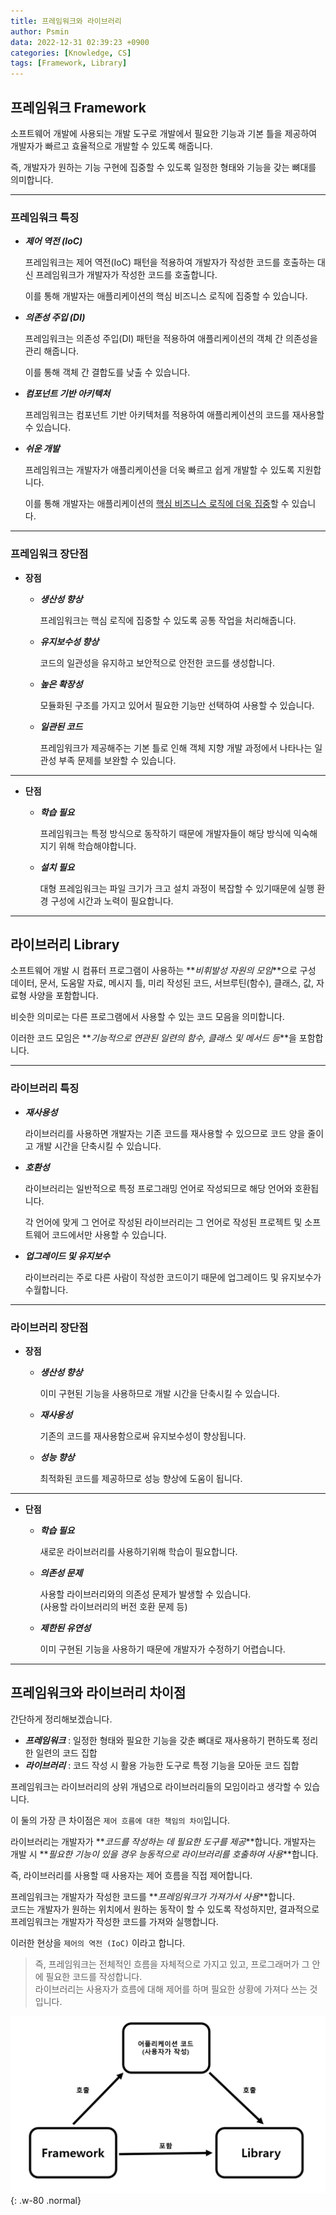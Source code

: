```yaml
---
title: 프레임워크와 라이브러리
author: Psmin
data: 2022-12-31 02:39:23 +0900
categories: [Knowledge, CS]
tags: [Framework, Library]
---
```


## 프레임워크 Framework

소프트웨어 개발에 사용되는 개발 도구로 개발에서 필요한 기능과 기본 틀을 제공하여 개발자가 빠르고 효율적으로 개발할 수 있도록 해줍니다.

즉, 개발자가 원하는 기능 구현에 집중할 수 있도록 일정한 형태와 기능을 갖는 뼈대를 의미합니다.

---

### 프레임워크 특징

- **_제어 역전 (IoC)_**

  프레임워크는 제어 역전(IoC) 패턴을 적용하여 개발자가 작성한 코드를 호출하는 대신 프레임워크가 개발자가 작성한 코드를 호출합니다.

  이를 통해 개발자는 애플리케이션의 핵심 비즈니스 로직에 집중할 수 있습니다.

- **_의존성 주입 (DI)_**

  프레임워크는 의존성 주입(DI) 패턴을 적용하여 애플리케이션의 객체 간 의존성을 관리 해줍니다.

  이를 통해 객체 간 결합도를 낮출 수 있습니다.

- **_컴포넌트 기반 아키텍처_**

  프레임워크는 컴포넌트 기반 아키텍처를 적용하여 애플리케이션의 코드를 재사용할 수 있습니다.

- **_쉬운 개발_**

  프레임워크는 개발자가 애플리케이션을 더욱 빠르고 쉽게 개발할 수 있도록 지원합니다.

  이를 통해 개발자는 애플리케이션의 <u>핵심 비즈니스 로직에 더욱 집중</u>할 수 있습니다.

---

### 프레임워크 장단점

- **장점**

  - **_생산성 향상_**

    프레임워크는 핵심 로직에 집중할 수 있도록 공통 작업을 처리해줍니다.

  - **_유지보수성 향상_**

    코드의 일관성을 유지하고 보안적으로 안전한 코드를 생성합니다.

  - **_높은 확장성_**

    모듈화된 구조를 가지고 있어서 필요한 기능만 선택하여 사용할 수 있습니다.

  - **_일관된 코드_**

    프레임워크가 제공해주는 기본 틀로 인해 객체 지향 개발 과정에서 나타나는 일관성 부족 문제를 보완할 수 있습니다.

---

- **단점**

  - **_학습 필요_**

    프레임워크는 특정 방식으로 동작하기 때문에 개발자들이 해당 방식에 익숙해지기 위해 학습해야합니다.

  - **_설치 필요_**

    대형 프레임워크는 파일 크기가 크고 설치 과정이 복잡할 수 있기때문에 실행 환경 구성에 시간과 노력이 필요합니다.

---

## 라이브러리 Library

소프트웨어 개발 시 컴퓨터 프로그램이 사용하는 **_비휘발성 자원의 모임_**으로 구성 데이터, 문서, 도움말 자료, 메시지 틀, 미리 작성된 코드, 서브루틴(함수), 클래스, 값, 자료형 사양을 포함합니다.

비슷한 의미로는 다른 프로그램에서 사용할 수 있는 코드 모음을 의미합니다.

이러한 코드 모임은 **_기능적으로 연관된 일련의 함수, 클래스 및 메서드 등_**을 포함합니다.

---

### 라이브러리 특징

- **_재사용성_**

  라이브러리를 사용하면 개발자는 기존 코드를 재사용할 수 있으므로 코드 양을 줄이고 개발 시간을 단축시킬 수 있습니다.

- **_호환성_**

  라이브러리는 일반적으로 특정 프로그래밍 언어로 작성되므로 해당 언어와 호환됩니다.

  각 언어에 맞게 그 언어로 작성된 라이브러리는 그 언어로 작성된 프로젝트 및 소프트웨어 코드에서만 사용할 수 있습니다.

- **_업그레이드 및 유지보수_**

  라이브러리는 주로 다른 사람이 작성한 코드이기 때문에 업그레이드 및 유지보수가 수월합니다.

---

### 라이브러리 장단점

- **장점**

  - **_생산성 향상_**

    이미 구현된 기능을 사용하므로 개발 시간을 단축시킬 수 있습니다.

  - **_재사용성_**

    기존의 코드를 재사용함으로써 유지보수성이 향상됩니다.

  - **_성능 향상_**

    최적화된 코드를 제공하므로 성능 향상에 도움이 됩니다.

---

- **단점**

  - **_학습 필요_**

    새로운 라이브러리를 사용하기위해 학습이 필요합니다.

  - **_의존성 문제_**

    사용할 라이브러리와의 의존성 문제가 발생할 수 있습니다.  
    (사용할 라이브러리의 버전 호환 문제 등)

  - **_제한된 유연성_**

    이미 구현된 기능을 사용하기 때문에 개발자가 수정하기 어렵습니다.

---

## 프레임워크와 라이브러리 차이점

간단하게 정리해보겠습니다.

- **_프레임워크_** : 일정한 형태와 필요한 기능을 갖춘 뼈대로 재사용하기 편하도록 정리한 일련의 코드 집합
- **_라이브러리_** : 코드 작성 시 활용 가능한 도구로 특정 기능을 모아둔 코드 집합

프레임워크는 라이브러리의 상위 개념으로 라이브러리들의 모임이라고 생각할 수 있습니다.

이 둘의 가장 큰 차이점은 `제어 흐름에 대한 책임의 차이`입니다.

라이브러리는 개발자가 **_코드를 작성하는 데 필요한 도구를 제공_**합니다.
개발자는 개발 시 **_필요한 기능이 있을 경우 능동적으로 라이브러리를 호출하여 사용_**합니다.

즉, 라이브러리를 사용할 때 사용자는 제어 흐름을 직접 제어합니다.

프레임워크는 개발자가 작성한 코드를 **_프레임워크가 가져가서 사용_**합니다.  
코드는 개발자가 원하는 위치에서 원하는 동작이 할 수 있도록 작성하지만, 결과적으로 프레임워크는 개발자가 작성한 코드를 가져와 실행합니다.

이러한 현상을 `제어의 역전 (IoC)` 이라고 합니다.

> 즉, 프레임워크는 전체적인 흐름을 자체적으로 가지고 있고, 프로그래머가 그 안에 필요한 코드를 작성합니다.  
> 라이브러리는 사용자가 흐름에 대해 제어를 하며 필요한 상황에 가져다 쓰는 것입니다.

![framework-library](/assets/img/framework-library.png){: .w-80 .normal}
